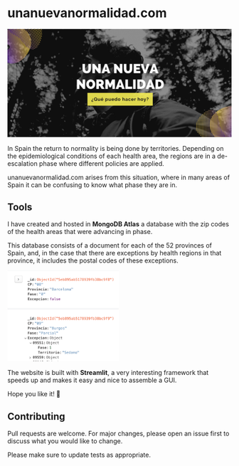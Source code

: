 # unanuevanormalidad.com

<img src="images/header.png" alt="200" width="850"/>

In Spain the return to normality is being done by territories. Depending on the epidemiological conditions of each health area, the regions are in a de-escalation phase where different policies are applied.

unanuevanormalidad.com arises from this situation, where in many areas of Spain it can be confusing to know what phase they are in. 

## Tools

I have created and hosted in **MongoDB Atlas** a database with the zip codes of the health areas that were advancing in phase. 

This database consists of a document for each of the 52 provinces of Spain, and, in the case that there are exceptions by health regions in that province, it includes the postal codes of these exceptions.

<img src="images/database example.png" alt="150" width="250"/>

The website is built with **Streamlit**, a very interesting framework that speeds up and makes it easy and nice to assemble a GUI.

Hope you like it! 💛

## Contributing
Pull requests are welcome. For major changes, please open an issue first to discuss what you would like to change.

Please make sure to update tests as appropriate.